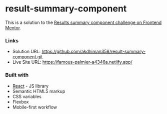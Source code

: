 # result-summary-component
This is a solution to the [Results summary component challenge on Frontend Mentor](https://www.frontendmentor.io/challenges/results-summary-component-CE_K6s0maV). 

### Links

- Solution URL: https://github.com/akdhiman358/result-summary-component.git
- Live Site URL: https://famous-palmier-a4346a.netlify.app/

### Built with

- [React](https://reactjs.org/) - JS library
- Semantic HTML5 markup
- CSS variables
- Flexbox
- Mobile-first workflow

